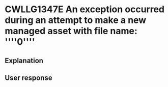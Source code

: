 # CWLLG1347E An exception occurred during an attempt to make a new managed asset with file name: ''''0''''

## Explanation

## User response